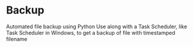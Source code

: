 # Backup
Automated file backup using Python
Use along with a Task Scheduler, like Task Scheduler in Windows, to get a backup of file with timestamped filename 
